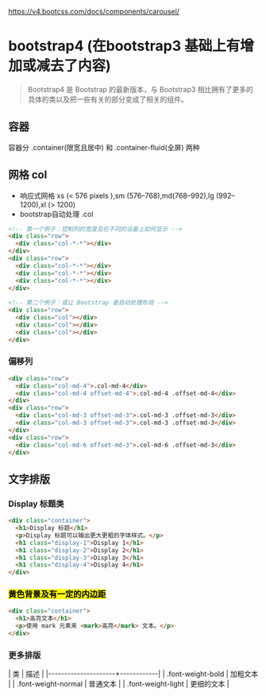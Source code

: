 https://v4.bootcss.com/docs/components/carousel/

# bootstrap4 (在bootstrap3 基础上有增加或减去了内容)
> Bootstrap4 是 Bootstrap 的最新版本，与 Bootstrap3 相比拥有了更多的具体的类以及把一些有关的部分变成了相关的组件。

## 容器 
容器分  .container(限宽且居中) 和 .container-fluid(全屏) 两种

## 网格 col
- 响应式网格 xs (< 576 pixels ),sm (576–768),md(768–992),lg (992–1200),xl (> 1200)
- bootstrap自动处理 .col

``` html
<!-- 第一个例子：控制列的宽度及在不同的设备上如何显示 -->
<div class="row">
  <div class="col-*-*"></div>
</div>
<div class="row">
  <div class="col-*-*"></div>
  <div class="col-*-*"></div>
  <div class="col-*-*"></div>
</div>
 
<!-- 第二个例子：或让 Bootstrap 者自动处理布局 -->
<div class="row">
  <div class="col"></div>
  <div class="col"></div>
  <div class="col"></div>
</div>
```

### 偏移列
``` html
<div class="row">
  <div class="col-md-4">.col-md-4</div>
  <div class="col-md-4 offset-md-4">.col-md-4 .offset-md-4</div>
</div>
<div class="row">
  <div class="col-md-3 offset-md-3">.col-md-3 .offset-md-3</div>
  <div class="col-md-3 offset-md-3">.col-md-3 .offset-md-3</div>
</div>
<div class="row">
  <div class="col-md-6 offset-md-3">.col-md-6 .offset-md-3</div>
</div>
```


## 文字排版
### Display 标题类
``` html
<div class="container">
  <h1>Display 标题</h1>
  <p>Display 标题可以输出更大更粗的字体样式。</p>
  <h1 class="display-1">Display 1</h1>
  <h1 class="display-2">Display 2</h1>
  <h1 class="display-3">Display 3</h1>
  <h1 class="display-4">Display 4</h1>
</div>
```
### <mark> 黄色背景及有一定的内边距
``` html
<div class="container">
  <h1>高亮文本</h1>    
  <p>使用 mark 元素来 <mark>高亮</mark> 文本。</p>
</div>
```
### 更多排版

| 类                  | 描述       |
|---------------------+------------|
| .font-weight-bold   | 加粗文本   |
| .font-weight-normal | 普通文本   |
| .font-weight-light  | 更细的文本 |
